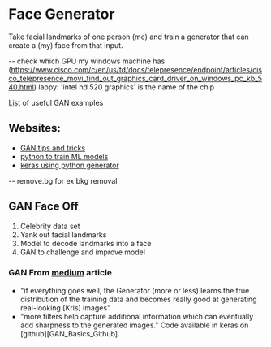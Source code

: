 # Face Generator

Take facial landmarks of one person (me) and train a generator that can create a (my) face from that input.

-- check which GPU my windows machine has (https://www.cisco.com/c/en/us/td/docs/telepresence/endpoint/articles/cisco_telepresence_movi_find_out_graphics_card_driver_on_windows_pc_kb_540.html)
lappy: 'intel hd 520 graphics' is the name of the chip

[List][GAN_github] of useful GAN examples

## Websites:
- [GAN tips and tricks](https://medium.com/@utk.is.here/keep-calm-and-train-a-gan-pitfalls-and-tips-on-training-generative-adversarial-networks-edd529764aa9)
- [python to train ML models](https://www.jessicayung.com/using-generators-in-python-to-train-machine-learning-models/ "lol this is python generator fn")
- [keras using python generator](https://www.pyimagesearch.com/2018/12/24/how-to-use-keras-fit-and-fit_generator-a-hands-on-tutorial/ ".fit vs .fit_generator")

-- remove.bg for ex bkg removal


[GAN_github]:https://github.com/nashory/gans-awesome-applications 'GAN Applications'


## GAN Face Off
1) Celebrity data set
2) Yank out facial landmarks
3) Model to decode landmarks into a face
4) GAN to challenge and improve model


### GAN From [medium][medium_GAN] article
- "if everything goes well, the Generator (more or less) learns the true distribution of the training data and becomes really good at generating real-looking [Kris] images"
- "more filters help capture additional information which can eventually add sharpness to the generated images."
Code available in keras on [github][GAN_Basics_Github].

[medium_GAN]:https://medium.com/@utk.is.here/keep-calm-and-train-a-gan-pitfalls-and-tips-on-training-generative-adversarial-networks-edd529764aa9 'GAN tips and tricks'
[GAN_Bascis_Github]:https://github.com/utkd/gans/blob/master/cifar10dcgan.ipynb 'Basic GAN'
[DCGAN_pytorch_toot]: https://github.com/pytorch/examples/tree/master/dcgan 'DCGAN Pytorch Ex'